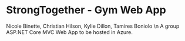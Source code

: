 # StrongTogether - Gym Web App
Nicole Binette, Christian Hilson, Kylie Dillon, Tamires Boniolo \n
A group ASP.NET Core MVC Web App to be hosted in Azure.
